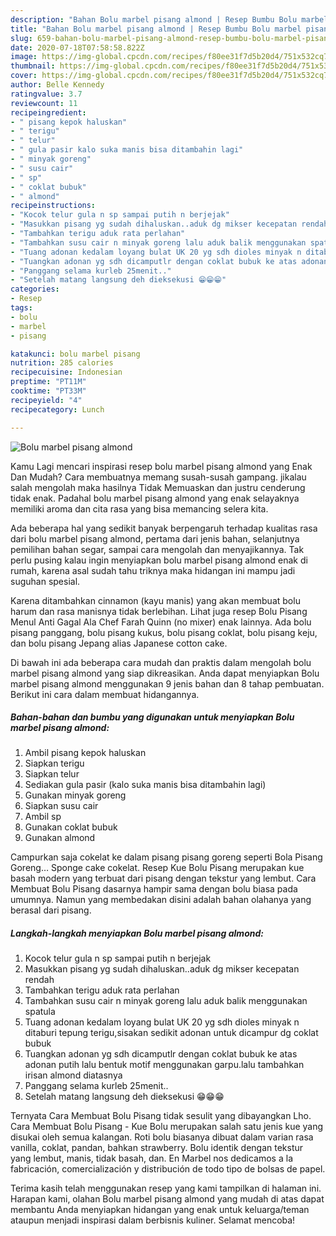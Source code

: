 ```yaml
---
description: "Bahan Bolu marbel pisang almond | Resep Bumbu Bolu marbel pisang almond Yang Lezat"
title: "Bahan Bolu marbel pisang almond | Resep Bumbu Bolu marbel pisang almond Yang Lezat"
slug: 659-bahan-bolu-marbel-pisang-almond-resep-bumbu-bolu-marbel-pisang-almond-yang-lezat
date: 2020-07-18T07:58:58.822Z
image: https://img-global.cpcdn.com/recipes/f80ee31f7d5b20d4/751x532cq70/bolu-marbel-pisang-almond-foto-resep-utama.jpg
thumbnail: https://img-global.cpcdn.com/recipes/f80ee31f7d5b20d4/751x532cq70/bolu-marbel-pisang-almond-foto-resep-utama.jpg
cover: https://img-global.cpcdn.com/recipes/f80ee31f7d5b20d4/751x532cq70/bolu-marbel-pisang-almond-foto-resep-utama.jpg
author: Belle Kennedy
ratingvalue: 3.7
reviewcount: 11
recipeingredient:
- " pisang kepok haluskan"
- " terigu"
- " telur"
- " gula pasir kalo suka manis bisa ditambahin lagi"
- " minyak goreng"
- " susu cair"
- " sp"
- " coklat bubuk"
- " almond"
recipeinstructions:
- "Kocok telur gula n sp sampai putih n berjejak"
- "Masukkan pisang yg sudah dihaluskan..aduk dg mikser kecepatan rendah"
- "Tambahkan terigu aduk rata perlahan"
- "Tambahkan susu cair n minyak goreng lalu aduk balik menggunakan spatula"
- "Tuang adonan kedalam loyang bulat UK 20 yg sdh dioles minyak n ditaburi tepung terigu,sisakan sedikit adonan untuk dicampur dg coklat bubuk"
- "Tuangkan adonan yg sdh dicamputlr dengan coklat bubuk ke atas adonan putih lalu bentuk motif menggunakan garpu.lalu tambahkan irisan almond diatasnya"
- "Panggang selama kurleb 25menit.."
- "Setelah matang langsung deh dieksekusi 😁😁😁"
categories:
- Resep
tags:
- bolu
- marbel
- pisang

katakunci: bolu marbel pisang 
nutrition: 285 calories
recipecuisine: Indonesian
preptime: "PT11M"
cooktime: "PT33M"
recipeyield: "4"
recipecategory: Lunch

---
```



![Bolu marbel pisang almond](https://img-global.cpcdn.com/recipes/f80ee31f7d5b20d4/751x532cq70/bolu-marbel-pisang-almond-foto-resep-utama.jpg)

Kamu Lagi mencari inspirasi resep bolu marbel pisang almond yang Enak Dan Mudah? Cara membuatnya memang susah-susah gampang. jikalau salah mengolah maka hasilnya Tidak Memuaskan dan justru cenderung tidak enak. Padahal bolu marbel pisang almond yang enak selayaknya memiliki aroma dan cita rasa yang bisa memancing selera kita.

Ada beberapa hal yang sedikit banyak berpengaruh terhadap kualitas rasa dari bolu marbel pisang almond, pertama dari jenis bahan, selanjutnya pemilihan bahan segar, sampai cara mengolah dan menyajikannya. Tak perlu pusing kalau ingin menyiapkan bolu marbel pisang almond enak di rumah, karena asal sudah tahu triknya maka hidangan ini mampu jadi suguhan spesial.

Karena ditambahkan cinnamon (kayu manis) yang akan membuat bolu harum dan rasa manisnya tidak berlebihan. Lihat juga resep Bolu Pisang Menul Anti Gagal Ala Chef Farah Quinn (no mixer) enak lainnya. Ada bolu pisang panggang, bolu pisang kukus, bolu pisang coklat, bolu pisang keju, dan bolu pisang Jepang alias Japanese cotton cake.


Di bawah ini ada beberapa cara mudah dan praktis dalam mengolah bolu marbel pisang almond yang siap dikreasikan. Anda dapat menyiapkan Bolu marbel pisang almond menggunakan 9 jenis bahan dan 8 tahap pembuatan. Berikut ini cara dalam membuat hidangannya.

<!--inarticleads1-->

##### Bahan-bahan dan bumbu yang digunakan untuk menyiapkan Bolu marbel pisang almond:

1. Ambil  pisang kepok haluskan
1. Siapkan  terigu
1. Siapkan  telur
1. Sediakan  gula pasir (kalo suka manis bisa ditambahin lagi)
1. Gunakan  minyak goreng
1. Siapkan  susu cair
1. Ambil  sp
1. Gunakan  coklat bubuk
1. Gunakan  almond


Campurkan saja cokelat ke dalam pisang pisang goreng seperti Bola Pisang Goreng… Sponge cake cokelat. Resep Kue Bolu Pisang merupakan kue basah modern yang terbuat dari pisang dengan tekstur yang lembut. Cara Membuat Bolu Pisang dasarnya hampir sama dengan bolu biasa pada umumnya. Namun yang membedakan disini adalah bahan olahanya yang berasal dari pisang. 

<!--inarticleads2-->

##### Langkah-langkah menyiapkan Bolu marbel pisang almond:

1. Kocok telur gula n sp sampai putih n berjejak
1. Masukkan pisang yg sudah dihaluskan..aduk dg mikser kecepatan rendah
1. Tambahkan terigu aduk rata perlahan
1. Tambahkan susu cair n minyak goreng lalu aduk balik menggunakan spatula
1. Tuang adonan kedalam loyang bulat UK 20 yg sdh dioles minyak n ditaburi tepung terigu,sisakan sedikit adonan untuk dicampur dg coklat bubuk
1. Tuangkan adonan yg sdh dicamputlr dengan coklat bubuk ke atas adonan putih lalu bentuk motif menggunakan garpu.lalu tambahkan irisan almond diatasnya
1. Panggang selama kurleb 25menit..
1. Setelah matang langsung deh dieksekusi 😁😁😁


Ternyata Cara Membuat Bolu Pisang tidak sesulit yang dibayangkan Lho. Cara Membuat Bolu Pisang - Kue Bolu merupakan salah satu jenis kue yang disukai oleh semua kalangan. Roti bolu biasanya dibuat dalam varian rasa vanilla, coklat, pandan, bahkan strawberry. Bolu identik dengan tekstur yang lembut, manis, tidak basah, dan. En Marbel nos dedicamos a la fabricación, comercialización y distribución de todo tipo de bolsas de papel. 

Terima kasih telah menggunakan resep yang kami tampilkan di halaman ini. Harapan kami, olahan Bolu marbel pisang almond yang mudah di atas dapat membantu Anda menyiapkan hidangan yang enak untuk keluarga/teman ataupun menjadi inspirasi dalam berbisnis kuliner. Selamat mencoba!
